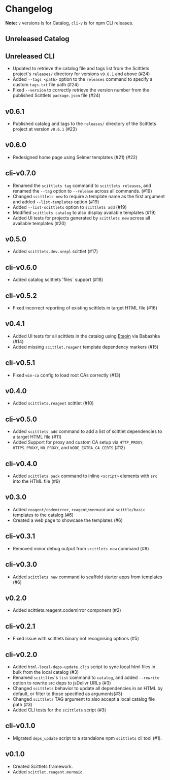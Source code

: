 # Changelog

**Note:** `v` versions is for Catalog, `cli-v` is for npm CLI releases.

## Unreleased Catalog

## Unreleased CLI

* Updated to retrieve the catalog file and tags list from the Scittlets project's `releases/` directory for versions `v0.6.1` and above (#24)
* Added `--tags <path>` option to the `releases` command to specify a custom `tags.txt` file path (#24)
* Fixed `--version` to correctly retrieve the version number from the published Scittlets `package.json` file (#24)

## v0.6.1

* Published catalog and tags to the `releases/` directory of the Scittlets project at version `v0.6.1` (#23)

## v0.6.0

* Redesigned home page using Selmer templates (#21) (#22)

## cli-v0.7.0

* Renamed the `scittlets tag` command to `scittlets releases`, and renamed the `--tag` option to `--release` across all commands. (#19)
* Changed `scittlets new` to require a template name as the first argument and added `--list-templates` option (#19)
* Added `--list-scittlets` option to `scittlets add` (#19)
* Modified `scittlets catalog` to also display available templates (#19)
* Added UI tests for projects generated by `scittlets new` across all available templates (#20)

## v0.5.0

* Added `scittlets.dev.nrepl` scittlet (#17)

## cli-v0.6.0

* Added catalog scittlets 'files` support (#18)

## cli-v0.5.2

* Fixed incorrect reporting of existing scittlets in target HTML file (#16)

## v0.4.1

* Added UI tests for all scittlets in the catalog using [Etaoin](https://github.com/clj-commons/etaoin) via Babashka (#14)
* Added missing `scittlet.reagent` template dependency markers (#15)

## cli-v0.5.1

* Fixed `win-ca` config to load root CAs correctly (#13)

## v0.4.0

* Added `scittlets.reagent` scittlet (#10)

## cli-v0.5.0

* Added `scittlets add` command to add a list of scittlet dependencies to a target HTML file (#11)
* Added Support for proxy and custom CA setup via `HTTP_PROXY`, `HTTPS_PROXY`, `NO_PROXY`, and `NODE_EXTRA_CA_CERTS` (#12)

## cli-v0.4.0

* Added `scittlets pack` command to inline `<script>` elements with `src` into the HTML file (#9)

## v0.3.0

* Added `reagent/codemirror`, `reagent/mermaid` and `scittle/basic` templates to the catalog (#6)
* Created a web page to showcase the templates (#6)

## cli-v0.3.1

* Removed minor debug output from `scittlets new` command (#8)

## cli-v0.3.0

* Added `scittlets new` command to scaffold starter apps from templates (#6)

## v0.2.0

* Added scittlets.reagent.codemirror component (#2)

## cli-v0.2.1

* Fixed issue with scittlets binary not recognising options (#5)

## cli-v0.2.0

* Added `html-local-deps-update.cljs` script to sync local html files in bulk from the local catalog (#3)
* Renamed `scittltes`'s `list` command to `catalog`, and added `--rewrite` option to rewrite src deps to jsDelivr URLs (#3)
* Changed `scittlets` behavior to update all dependencies in an HTML by default, or filter to those specified as arguments(#3)
* Changed `scittlets` TAG argument to also accept a local catalog file path (#3)
* Added CLI tests for the `scittlets` script (#3)

## cli-v0.1.0

* Migrated `deps_update` script to a standalone npm `scittlets` cli tool (#1).

## v0.1.0

* Created Scittlets framework.
* Added `scittlet.reagent.mermaid`.
